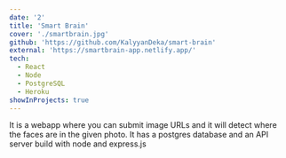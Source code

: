 ```yaml
---
date: '2'
title: 'Smart Brain'
cover: './smartbrain.jpg'
github: 'https://github.com/KalyyanDeka/smart-brain'
external: 'https://smartbrain-app.netlify.app/'
tech:
  - React
  - Node
  - PostgreSQL
  - Heroku
showInProjects: true
---
```


It is a webapp where you can submit image URLs and it will detect where the faces are in the given photo. It has a postgres database and an API server build with node and express.js
